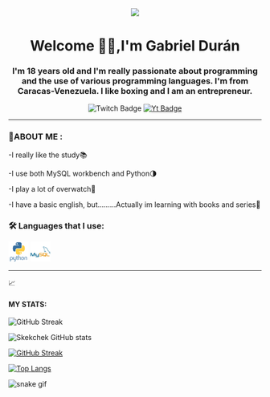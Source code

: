 <div id="header" align="center">
    <img src= "https://media.giphy.com/media/fCsBD0QEK3YGs/giphy.gif" width="500"/>                                                             
    <h1 align="center">Welcome 🌚🌙,I'm Gabriel Durán</h1>
    <h3 align="center">I'm 18 years old and I'm really passionate about programming and the use of various programming languages. I'm from Caracas-Venezuela. I like boxing and I am an entrepreneur.</h3>
</div>

    
    
<div id="badges" align="center"
<a href="https://www.twitch.tv/durantttvve" target="_blank">
    <img src="https://img.shields.io/twitch/status/TwitchJannisVzla?logo=Twitch&style=for-the-badge"
        alt="Twitch Badge"/>

</a>


<a href="https://img.shields.io/youtube/channel/subscribers/UCr7daeAX4ggoTshofH3uVFw?logo=Youtube&style=for-the-badge" target="_blank">
    <img src="https://img.shields.io/youtube/channel/subscribers/UCr7daeAX4ggoTshofH3uVFw?logo=Youtube&style=for-the-badge"
            alt="Yt Badge"/>

            
</a>



</div>


---


<h3>💎ABOUT ME :</h3>

-I really like the study📚

-I use both MySQL workbench and Python🌗

-I play a lot of overwatch🔮

-I have a basic english, but.........Actually im learning with books and series📜


<div align="left">
    <h3>🛠️ Languages that I use: </h3>
<div>
    <img src="https://github.com/devicons/devicon/blob/master/icons/python/python-original-wordmark.svg" title="Python" alt="Python" width="40" height="40"/>
  <img src="https://github.com/devicons/devicon/blob/master/icons/mysql/mysql-original-wordmark.svg"   title="MY SQL workbench" alt="SQL" width="40" height="40"/>
    
  </div>
</div>

---

📈 <h4>MY STATS:</h4>

![GitHub Streak](http://github-readme-streak-stats.herokuapp.com?user=JannisVzla&theme=submarine-flowers&hide_border=true)

![Skekchek GitHub stats](https://github-readme-stats.vercel.app/api?username=JannisVzla)

[![GitHub Streak](https://streak-stats.demolab.com/?user=JannisVzla)](https://git.io/streak-stats)

[![Top Langs](https://github-readme-stats.vercel.app/api/top-langs/?username=JannisVzla&layout=compact)](https://github.com/anuraghazra/github-readme-stats)

![snake gif](https://github.com/JannisVzla/JannisVzla/blob/output/github-contribution-grid-snake.gif)

